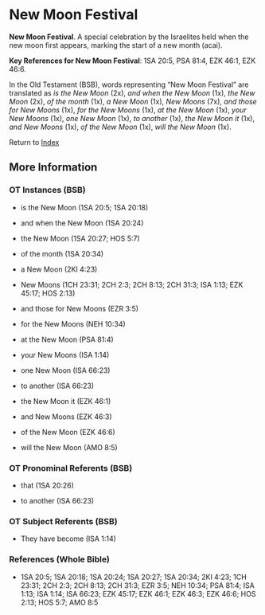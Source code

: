 # New Moon Festival
**New Moon Festival**. 
A special celebration by the Israelites held when the new moon first appears, marking the start of a new month (acai). 


**Key References for New Moon Festival**: 
1SA 20:5, PSA 81:4, EZK 46:1, EZK 46:6. 


In the Old Testament (BSB), words representing “New Moon Festival” are translated as 
*is the New Moon* (2x), *and when the New Moon* (1x), *the New Moon* (2x), *of the month* (1x), *a New Moon* (1x), *New Moons* (7x), *and those for New Moons* (1x), *for the New Moons* (1x), *at the New Moon* (1x), *your New Moons* (1x), *one New Moon* (1x), *to another* (1x), *the New Moon it* (1x), *and New Moons* (1x), *of the New Moon* (1x), *will the New Moon* (1x). 




Return to [Index](00-Index.md)

## More Information

### OT Instances (BSB)

* is the New Moon (1SA 20:5; 1SA 20:18)

* and when the New Moon (1SA 20:24)

* the New Moon (1SA 20:27; HOS 5:7)

* of the month (1SA 20:34)

* a New Moon (2KI 4:23)

* New Moons (1CH 23:31; 2CH 2:3; 2CH 8:13; 2CH 31:3; ISA 1:13; EZK 45:17; HOS 2:13)

* and those for New Moons (EZR 3:5)

* for the New Moons (NEH 10:34)

* at the New Moon (PSA 81:4)

* your New Moons (ISA 1:14)

* one New Moon (ISA 66:23)

* to another (ISA 66:23)

* the New Moon it (EZK 46:1)

* and New Moons (EZK 46:3)

* of the New Moon (EZK 46:6)

* will the New Moon (AMO 8:5)



### OT Pronominal Referents (BSB)

* that (1SA 20:26)

* to another (ISA 66:23)



### OT Subject Referents (BSB)

* They have become (ISA 1:14)



### References (Whole Bible)

* 1SA 20:5; 1SA 20:18; 1SA 20:24; 1SA 20:27; 1SA 20:34; 2KI 4:23; 1CH 23:31; 2CH 2:3; 2CH 8:13; 2CH 31:3; EZR 3:5; NEH 10:34; PSA 81:4; ISA 1:13; ISA 1:14; ISA 66:23; EZK 45:17; EZK 46:1; EZK 46:3; EZK 46:6; HOS 2:13; HOS 5:7; AMO 8:5




